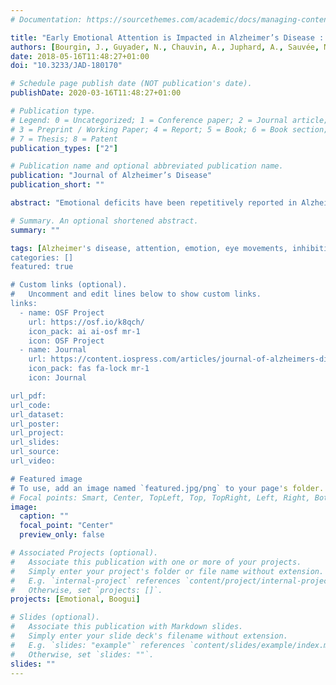 ```yaml
---
# Documentation: https://sourcethemes.com/academic/docs/managing-content/

title: "Early Emotional Attention is Impacted in Alzheimer’s Disease : an Eye-Tracking Study"
authors: [Bourgin, J., Guyader, N., Chauvin, A., Juphard, A., Sauvée, M., Moreaud, O., Silvert, L., \& Hot, P.]
date: 2018-05-16T11:48:27+01:00
doi: "10.3233/JAD-180170"

# Schedule page publish date (NOT publication's date).
publishDate: 2020-03-16T11:48:27+01:00

# Publication type.
# Legend: 0 = Uncategorized; 1 = Conference paper; 2 = Journal article;
# 3 = Preprint / Working Paper; 4 = Report; 5 = Book; 6 = Book section;
# 7 = Thesis; 8 = Patent
publication_types: ["2"]

# Publication name and optional abbreviated publication name.
publication: "Journal of Alzheimer’s Disease"
publication_short: ""

abstract: "Emotional deficits have been repetitively reported in Alzheimer's disease (AD) without clearly identifying how emotional processing is impaired in this pathology. This paper describes an investigation of early emotional processing, as measured by the effects of emotional visual stimuli on a saccadic task involving both pro (PS) and anti (AS) saccades. Sixteen patients with AD and 25 age-matched healthy controls were eye-tracked while they had to quickly move their gaze toward a positive, negative, or neutral image presented on a computer screen (in the PS condition) or away from the image (in the AS condition). The age-matched controls made more AS mistakes for negative stimuli than for other stimuli, and triggered PSs toward negative stimuli more quickly than toward other stimuli. In contrast, patients with AD showed no difference with regard to the emotional category in any of the tasks. The present study is the first to highlight a lack of early emotional attention in patients with AD. These results should be taken into account in the care provided to patients with AD, since this early impairment might seriously degrade their overall emotional functioning."

# Summary. An optional shortened abstract.
summary: ""

tags: [Alzheimer's disease, attention, emotion, eye movements, inhibition]
categories: []
featured: true

# Custom links (optional).
#   Uncomment and edit lines below to show custom links.
links:
  - name: OSF Project
    url: https://osf.io/k8qch/
    icon_pack: ai ai-osf mr-1
    icon: OSF Project
  - name: Journal
    url: https://content.iospress.com/articles/journal-of-alzheimers-disease/jad180170
    icon_pack: fas fa-lock mr-1
    icon: Journal

url_pdf:
url_code:
url_dataset:
url_poster:
url_project:
url_slides:
url_source:
url_video:

# Featured image
# To use, add an image named `featured.jpg/png` to your page's folder.
# Focal points: Smart, Center, TopLeft, Top, TopRight, Left, Right, BottomLeft, Bottom, BottomRight.
image:
  caption: ""
  focal_point: "Center"
  preview_only: false

# Associated Projects (optional).
#   Associate this publication with one or more of your projects.
#   Simply enter your project's folder or file name without extension.
#   E.g. `internal-project` references `content/project/internal-project/index.md`.
#   Otherwise, set `projects: []`.
projects: [Emotional, Boogui]

# Slides (optional).
#   Associate this publication with Markdown slides.
#   Simply enter your slide deck's filename without extension.
#   E.g. `slides: "example"` references `content/slides/example/index.md`.
#   Otherwise, set `slides: ""`.
slides: ""
---
```

